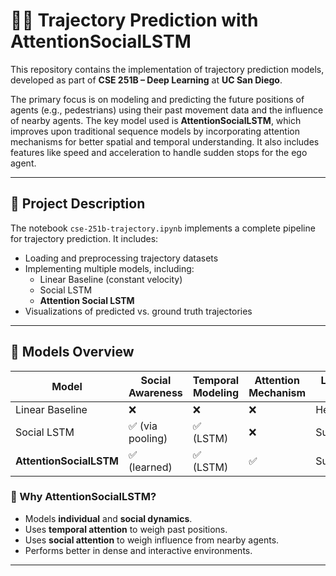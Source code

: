 # 🚶‍♂️ Trajectory Prediction with AttentionSocialLSTM

This repository contains the implementation of trajectory prediction models, developed as part of **CSE 251B – Deep Learning** at **UC San Diego**.

The primary focus is on modeling and predicting the future positions of agents (e.g., pedestrians) using their past movement data and the influence of nearby agents. The key model used is **AttentionSocialLSTM**, which improves upon traditional sequence models by incorporating attention mechanisms for better spatial and temporal understanding. It also includes features like speed and acceleration to handle sudden stops for the ego agent.

---

## 📄 Project Description

The notebook `cse-251b-trajectory.ipynb` implements a complete pipeline for trajectory prediction. It includes:
- Loading and preprocessing trajectory datasets
- Implementing multiple models, including:
  - Linear Baseline (constant velocity)
  - Social LSTM
  - **Attention Social LSTM**
- Visualizations of predicted vs. ground truth trajectories

---

## 🧠 Models Overview

| Model               | Social Awareness | Temporal Modeling | Attention Mechanism | Learning Type |
|--------------------|------------------|-------------------|---------------------|----------------|
| Linear Baseline     | ❌               | ❌                | ❌                  | Heuristic      |
| Social LSTM         | ✅ (via pooling) | ✅ (LSTM)          | ❌                  | Supervised     |
| **AttentionSocialLSTM** | ✅ (learned)    | ✅ (LSTM)          | ✅                  | Supervised     |

### 🧩 Why AttentionSocialLSTM?
- Models **individual** and **social dynamics**.
- Uses **temporal attention** to weigh past positions.
- Uses **social attention** to weigh influence from nearby agents.
- Performs better in dense and interactive environments.

---
